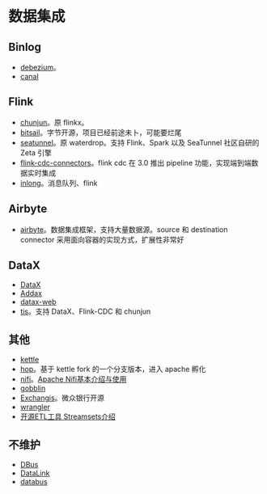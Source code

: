 # 数据集成

## Binlog

* [debezium](https://github.com/debezium/debezium)。
* [canal](https://github.com/alibaba/canal)

## Flink

* [chunjun](https://github.com/DTStack/chunjun)。原 flinkx。
* [bitsail](https://github.com/bytedance/bitsail)。字节开源，项目已经前途未卜，可能要烂尾
* [seatunnel](https://github.com/apache/seatunnel)。原 waterdrop。支持 Flink、Spark 以及 SeaTunnel 社区自研的 Zeta 引擎
* [flink-cdc-connectors](https://github.com/ververica/flink-cdc-connectors)。flink cdc 在 3.0 推出 pipeline 功能，实现端到端数据实时集成
* [inlong](https://github.com/apache/inlong)。消息队列、flink

## Airbyte

* [airbyte](https://github.com/airbytehq/airbyte)。数据集成框架，支持大量数据源。source 和 destination connector 采用面向容器的实现方式，扩展性非常好

## DataX

* [DataX](https://github.com/alibaba/DataX)
* [Addax](https://github.com/wgzhao/Addax)
* [datax-web](https://github.com/WeiYe-Jing/datax-web)
* [tis](https://github.com/datavane/tis)。支持 DataX、Flink-CDC 和 chunjun

## 其他

* [kettle](https://github.com/pentaho/pentaho-kettle)
* [hop](https://github.com/apache/hop)。基于 kettle fork 的一个分支版本，进入 apache 孵化
* [nifi](https://github.com/apache/nifi)。[Apache Nifi基本介绍与使用](https://mp.weixin.qq.com/s?__biz=MzIwODM1OTYzOQ==&mid=2247486027&idx=1&sn=868e3ee51ae71c1cbabc3c6d133030c0&chksm=970513f3a0729ae5f1e1921183b3a10d1f4b2ebf74fe97913b6b0cc973b7fa02316d5b9f2530&mpshare=1&scene=1&srcid=0218OWFHlB23PjFLnRdqmYJE&sharer_shareinfo=a6305395a276a30dbbe6a4a7632cc7f7&sharer_shareinfo_first=574620c92972a0dbd995a9cdbc8c06c7&version=4.1.10.99312&platform=mac#rd)
* [gobblin](https://github.com/apache/gobblin)
* [Exchangis](https://github.com/WeBankFinTech/Exchangis)。微众银行开源
* [wrangler](https://github.com/data-integrations/wrangler)
* [开源ETL工具 Streamsets介绍](https://mp.weixin.qq.com/s/xCTy6_xTEzHFlAXIngUc6w?version=4.1.10.99312&platform=mac)

## 不维护

* [DBus](https://github.com/BriData/DBus)
* [DataLink](https://github.com/ucarGroup/DataLink)
* [databus](https://github.com/linkedin/databus)

